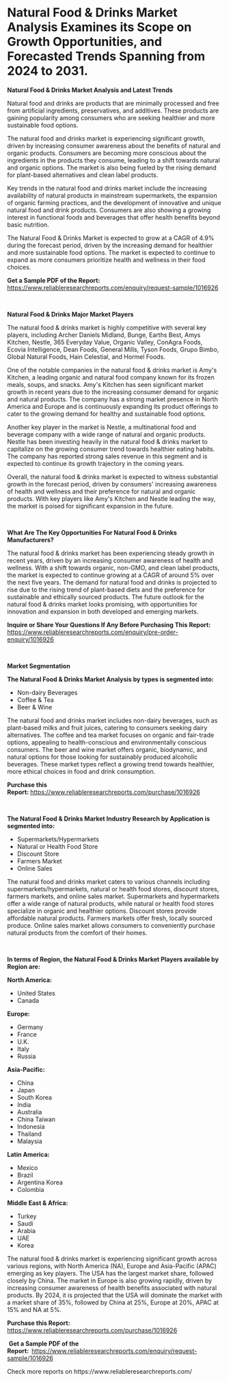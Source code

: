 <p><h1>Natural Food & Drinks Market Analysis Examines its Scope on Growth Opportunities, and Forecasted Trends Spanning from 2024 to 2031.</h1></p><p><strong>Natural Food & Drinks Market Analysis and Latest Trends</strong></p>
<p><p>Natural food and drinks are products that are minimally processed and free from artificial ingredients, preservatives, and additives. These products are gaining popularity among consumers who are seeking healthier and more sustainable food options.</p><p>The natural food and drinks market is experiencing significant growth, driven by increasing consumer awareness about the benefits of natural and organic products. Consumers are becoming more conscious about the ingredients in the products they consume, leading to a shift towards natural and organic options. The market is also being fueled by the rising demand for plant-based alternatives and clean label products.</p><p>Key trends in the natural food and drinks market include the increasing availability of natural products in mainstream supermarkets, the expansion of organic farming practices, and the development of innovative and unique natural food and drink products. Consumers are also showing a growing interest in functional foods and beverages that offer health benefits beyond basic nutrition.</p><p>The Natural Food & Drinks Market is expected to grow at a CAGR of 4.9% during the forecast period, driven by the increasing demand for healthier and more sustainable food options. The market is expected to continue to expand as more consumers prioritize health and wellness in their food choices.</p></p>
<p><strong>Get a Sample PDF of the Report:&nbsp;</strong> <a href="https://www.reliableresearchreports.com/enquiry/request-sample/1016926">https://www.reliableresearchreports.com/enquiry/request-sample/1016926</a></p>
<p>&nbsp;</p>
<p><strong>Natural Food & Drinks Major Market Players</strong></p>
<p><p>The natural food & drinks market is highly competitive with several key players, including Archer Daniels Midland, Bunge, Earths Best, Amys Kitchen, Nestle, 365 Everyday Value, Organic Valley, ConAgra Foods, Ecovia Intelligence, Dean Foods, General Mills, Tyson Foods, Grupo Bimbo, Global Natural Foods, Hain Celestial, and Hormel Foods.</p><p>One of the notable companies in the natural food & drinks market is Amy's Kitchen, a leading organic and natural food company known for its frozen meals, soups, and snacks. Amy's Kitchen has seen significant market growth in recent years due to the increasing consumer demand for organic and natural products. The company has a strong market presence in North America and Europe and is continuously expanding its product offerings to cater to the growing demand for healthy and sustainable food options.</p><p>Another key player in the market is Nestle, a multinational food and beverage company with a wide range of natural and organic products. Nestle has been investing heavily in the natural food & drinks market to capitalize on the growing consumer trend towards healthier eating habits. The company has reported strong sales revenue in this segment and is expected to continue its growth trajectory in the coming years.</p><p>Overall, the natural food & drinks market is expected to witness substantial growth in the forecast period, driven by consumers' increasing awareness of health and wellness and their preference for natural and organic products. With key players like Amy's Kitchen and Nestle leading the way, the market is poised for significant expansion in the future.</p></p>
<p>&nbsp;</p>
<p><strong>What Are The Key Opportunities For Natural Food & Drinks Manufacturers?</strong></p>
<p><p>The natural food & drinks market has been experiencing steady growth in recent years, driven by an increasing consumer awareness of health and wellness. With a shift towards organic, non-GMO, and clean label products, the market is expected to continue growing at a CAGR of around 5% over the next five years. The demand for natural food and drinks is projected to rise due to the rising trend of plant-based diets and the preference for sustainable and ethically sourced products. The future outlook for the natural food & drinks market looks promising, with opportunities for innovation and expansion in both developed and emerging markets.</p></p>
<p><strong>Inquire or Share Your Questions If Any Before Purchasing This Report:</strong> <a href="https://www.reliableresearchreports.com/enquiry/pre-order-enquiry/1016926">https://www.reliableresearchreports.com/enquiry/pre-order-enquiry/1016926</a></p>
<p>&nbsp;</p>
<p><strong>Market Segmentation</strong></p>
<p><strong>The Natural Food & Drinks Market Analysis by types is segmented into:</strong></p>
<p><ul><li>Non-dairy Beverages</li><li>Coffee & Tea</li><li>Beer & Wine</li></ul></p>
<p><p>The natural food and drinks market includes non-dairy beverages, such as plant-based milks and fruit juices, catering to consumers seeking dairy alternatives. The coffee and tea market focuses on organic and fair-trade options, appealing to health-conscious and environmentally conscious consumers. The beer and wine market offers organic, biodynamic, and natural options for those looking for sustainably produced alcoholic beverages. These market types reflect a growing trend towards healthier, more ethical choices in food and drink consumption.</p></p>
<p><strong>Purchase this Report:&nbsp;</strong><a href="https://www.reliableresearchreports.com/purchase/1016926">https://www.reliableresearchreports.com/purchase/1016926</a></p>
<p>&nbsp;</p>
<p><strong>The Natural Food & Drinks Market Industry Research by Application is segmented into:</strong></p>
<p><ul><li>Supermarkets/Hypermarkets</li><li>Natural or Health Food Store</li><li>Discount Store</li><li>Farmers Market</li><li>Online Sales</li></ul></p>
<p><p>The natural food and drinks market caters to various channels including supermarkets/hypermarkets, natural or health food stores, discount stores, farmers markets, and online sales market. Supermarkets and hypermarkets offer a wide range of natural products, while natural or health food stores specialize in organic and healthier options. Discount stores provide affordable natural products. Farmers markets offer fresh, locally sourced produce. Online sales market allows consumers to conveniently purchase natural products from the comfort of their homes.</p></p>
<p>&nbsp;</p>
<p><strong>In terms of Region, the Natural Food & Drinks Market Players available by Region are:</strong></p>
<p>
    <p> <strong> North America: </strong>
        <ul>
            <li>United States</li>
            <li>Canada</li>
        </ul>
        </p> 
    <p> <strong> Europe: </strong>
        <ul>
            <li>Germany</li>
            <li>France</li>
            <li>U.K.</li>
            <li>Italy</li>
            <li>Russia</li>
        </ul>
        </p> 
    <p> <strong> Asia-Pacific: </strong>
        <ul>
            <li>China</li>
            <li>Japan</li>
            <li>South Korea</li>
            <li>India</li>
            <li>Australia</li>
            <li>China Taiwan</li>
            <li>Indonesia</li>
            <li>Thailand</li>
            <li>Malaysia</li>
        </ul>
        </p> 
    <p> <strong> Latin America: </strong>
        <ul>
            <li>Mexico</li>
            <li>Brazil</li>
            <li>Argentina Korea</li>
            <li>Colombia</li>
        </ul>
        </p> 
    <p> <strong> Middle East & Africa: </strong>
        <ul>
            <li>Turkey</li>
            <li>Saudi</li>
            <li>Arabia</li>
            <li>UAE</li>
            <li>Korea</li>
        </ul>
    </p>
    </p>
<p><p>The natural food & drinks market is experiencing significant growth across various regions, with North America (NA), Europe and Asia-Pacific (APAC) emerging as key players. The USA has the largest market share, followed closely by China. The market in Europe is also growing rapidly, driven by increasing consumer awareness of health benefits associated with natural products. By 2024, it is projected that the USA will dominate the market with a market share of 35%, followed by China at 25%, Europe at 20%, APAC at 15% and NA at 5%.</p></p>
<p><strong>Purchase this Report: </strong><a href="https://www.reliableresearchreports.com/purchase/1016926">https://www.reliableresearchreports.com/purchase/1016926</a></p>
<p>&nbsp;<strong>Get a Sample PDF of the Report:&nbsp;&nbsp;</strong><a href="https://www.reliableresearchreports.com/enquiry/request-sample/1016926">https://www.reliableresearchreports.com/enquiry/request-sample/1016926</a></p>
<p><strong></strong></p>
<p>Check more reports on https://www.reliableresearchreports.com/</p>